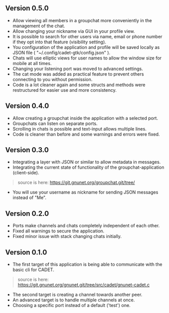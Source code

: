 ## Version 0.5.0
* Allow viewing all members in a groupchat more conveniently in the management of the chat.
* Allow changing your nickname via GUI in your profile view.
* It is possible to search for other users via name, email or phone number if they opt into that feature (visibility setting).
* You configuration of the application and profile will be saved locally as JSON file ( "~/.config/cadet-gtk/config.json" ).
* Chats will use elliptic views for user names to allow the window size for mobile at all times.
* Changing your listening port was moved to advanced settings.
* The cat mode was added as practical feature to prevent others connecting to you without permission.
* Code is a lot cleaner again and some structs and methods were restructured for easier use and more consistency.

## Version 0.4.0
* Allow creating a groupchat inside the application with a selected port.
* Groupchats can listen on separate ports.
* Scrolling in chats is possible and text-input allows multiple lines.
* Code is cleaner than before and some warnings and errors were fixed.

## Version 0.3.0
* Integrating a layer with JSON or similar to allow metadata in messages.
* Integrating the current state of functionality of the groupchat-application (client-side).
>  source is here: https://git.gnunet.org/groupchat.git/tree/
* You will use your username as nickname for sending JSON messages instead of "Me".

## Version 0.2.0
* Ports make channels and chats completely independent of each other.
* Fixed all warnings to secure the application.
* Fixed minor issue with stack changing chats initially.

## Version 0.1.0
* The first target of this application is being able to communicate with the basic cli for CADET.
>  source is here: https://git.gnunet.org/gnunet.git/tree/src/cadet/gnunet-cadet.c
* The second target is creating a channel towards another peer.
* An advanced target is to handle multiple channels at once.
* Choosing a specific port instead of a default ('test') one.